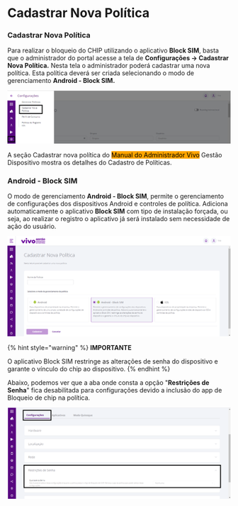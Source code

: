 # Cadastrar Nova Política

### Cadastrar Nova Política <a href="#_heading-h.4d34og8" id="_heading-h.4d34og8"></a>

Para realizar o bloqueio do CHIP utilizando o aplicativo **Block SIM**, basta que o administrador do portal acesse a tela de **Configurações -> Cadastrar Nova Política.** Nesta tela o administrador poderá cadastrar uma nova política. Esta política deverá ser criada selecionando o modo de gerenciamento **Android - Block SIM.**

![](<../../../.gitbook/assets/2 (9).png>)

A seção Cadastrar nova política do <mark style="background-color:orange;">Manual do Administrador Vivo</mark> Gestão Dispositivo mostra os detalhes do Cadastro de Políticas.

### Android - Block SIM <a href="#_heading-h.cdgsk02n5ih4" id="_heading-h.cdgsk02n5ih4"></a>

O modo de gerenciamento **Android - Block SIM**, permite o gerenciamento de configurações dos dispositivos Android e controles de política. Adiciona automaticamente o aplicativo **Block SIM** com tipo de instalação forçada, ou seja, ao realizar o registro o aplicativo já será instalado sem necessidade de ação do usuário.

![](<../../../.gitbook/assets/3 (6).png>)

{% hint style="warning" %}
**IMPORTANTE**

O aplicativo Block SIM restringe as alterações de senha do dispositivo e garante o vínculo do chip ao dispositivo.
{% endhint %}

Abaixo, podemos ver que a aba onde consta a opção "**Restrições de Senha**" fica desabilitada para configurações devido a inclusão do app de Bloqueio de chip na política.

![](<../../../.gitbook/assets/4 (6).png>)
